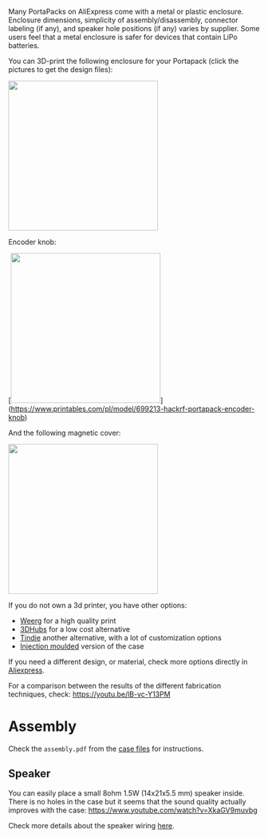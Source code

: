 Many PortaPacks on AliExpress come with a metal or plastic enclosure.  Enclosure dimensions, simplicity of assembly/disassembly, connector labeling (if any), and speaker hole positions (if any) varies by supplier.  Some users feel that a metal enclosure is safer for devices that contain LiPo batteries.

You can 3D-print the following enclosure for your Portapack (click the pictures to get the design files):

[<img src="https://raw.githubusercontent.com/eried/portapack-mayhem/master/docs/images/h2_front.jpg" height="300">
](https://www.thingiverse.com/thing:4260973)

Encoder knob:

[<img src="https://media.printables.com/media/prints/699213/images/5490724_ac156850-f1c9-434b-a656-042422f6ad7a_ed14507b-6665-4866-9cfe-18d1830d48e8/thumbs/inside/1920x1440/jpg/img_20231230_111750_507.webp" height="300">]
(https://www.printables.com/pl/model/699213-hackrf-portapack-encoder-knob)

And the following magnetic cover:

[<img src="https://raw.githubusercontent.com/eried/portapack-mayhem/master/docs/images/h2_cover.jpg" height="300">](https://www.thingiverse.com/thing:4278961)

If you do not own a 3d printer, you have other options:

* [Weerg](https://www.weerg.com) for a high quality print
* [3DHubs](https://www.3dhubs.com/) for a low cost alternative
* [Tindie](https://www.tindie.com/products/daddy-makes-stuff-and-things/hackrf-portapack-h2-case/) another alternative, with a lot of customization options
* [Injection moulded](https://s.click.aliexpress.com/e/_9ybXDz) version of the case

If you need a different design, or material, check more options directly in [Aliexpress](https://www.aliexpress.com/wholesale?SearchText=portapack+case). 

For a comparison between the results of the different fabrication techniques, check: https://youtu.be/lB-vc-Y13PM

# Assembly
Check the `assembly.pdf` from the [case files](https://www.thingiverse.com/thing:4260973/files) for instructions.

## Speaker

You can easily place a small 8ohm 1.5W (14x21x5.5 mm) speaker inside. There is no holes in the case but it seems that the sound quality actually improves with the case:
https://www.youtube.com/watch?v=XkaGV9muvbg

Check more details about the speaker wiring [here](Internal-speaker).
